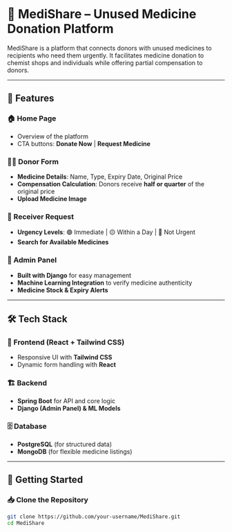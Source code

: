# 🌿 MediShare – Unused Medicine Donation Platform

MediShare is a platform that connects donors with unused medicines to recipients who need them urgently. It facilitates medicine donation to chemist shops and individuals while offering partial compensation to donors.

---

## 🚀 Features  

### 🏠 Home Page  
- Overview of the platform  
- CTA buttons: **Donate Now** | **Request Medicine**  

### 👨‍⚕️ Donor Form  
- **Medicine Details**: Name, Type, Expiry Date, Original Price  
- **Compensation Calculation**: Donors receive **half or quarter** of the original price  
- **Upload Medicine Image**  

### 🎯 Receiver Request  
- **Urgency Levels**: 🟢 Immediate | 🟡 Within a Day | 🔴 Not Urgent  
- **Search for Available Medicines**  

### 🔑 Admin Panel  
- **Built with Django** for easy management  
- **Machine Learning Integration** to verify medicine authenticity  
- **Medicine Stock & Expiry Alerts**  

---

## 🛠️ Tech Stack  

### 🎨 Frontend (React + Tailwind CSS)  
- Responsive UI with **Tailwind CSS**  
- Dynamic form handling with **React**  

### 🏗 Backend  
- **Spring Boot** for API and core logic  
- **Django (Admin Panel) & ML Models**  

### 🗄 Database  
- **PostgreSQL** (for structured data)  
- **MongoDB** (for flexible medicine listings)  

---

## 🚀 Getting Started  

### 📥 Clone the Repository  
```bash
git clone https://github.com/your-username/MediShare.git
cd MediShare
